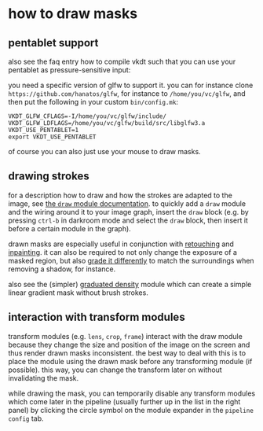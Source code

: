 # how to draw masks

## pentablet support

also see the faq entry how to compile vkdt such that you can
use your pentablet as pressure-sensitive input:

you need a specific version of glfw to support it.
you can for instance clone `https://github.com/hanatos/glfw`,
for instance to `/home/you/vc/glfw`, and then put the
following in your custom `bin/config.mk`:  
```
VKDT_GLFW_CFLAGS=-I/home/you/vc/glfw/include/
VKDT_GLFW_LDFLAGS=/home/you/vc/glfw/build/src/libglfw3.a
VKDT_USE_PENTABLET=1
export VKDT_USE_PENTABLET
```

of course you can also just use your mouse to draw masks.


## drawing strokes

for a description how to draw and how the strokes are adapted to the image,
see [the `draw` module documentation](../../../src/pipe/modules/draw/readme.md).
to quickly add a `draw` module and the wiring around it to your image graph,
insert the `draw` block (e.g. by pressing `ctrl-b` in darkroom mode and select
the `draw` block, then insert it before a certain module in the graph).

drawn masks are especially useful in conjunction with
[retouching](../../../src/pipe/modules/wavelet/readme.md) and
[inpainting](../../../src/pipe/modules/inpaint/readme.md).
it can also be required to not only change the exposure of a masked region, but
also [grade it differently](../../../src/pipe/modules/grade/readme.md) to match
the surroundings when removing a shadow, for instance.

also see the (simpler) [graduated density](../../../src/pipe/modules/grad/readme.md)
module which can create a simple linear gradient mask without brush strokes.


## interaction with transform modules

transform modules (e.g. `lens`, `crop`, `frame`) interact with the draw module
because they change the size and position of the image on the screen and thus
render drawn masks inconsistent. the best way to deal with this is to place the
module using the drawn mask before any transforming module (if possible). this
way, you can change the transform later on without invalidating the mask.

while drawing the mask, you can temporarily disable any transform modules which
come later in the pipeline (usually further up in the list in the right panel)
by clicking the circle symbol on the module expander in the `pipeline config`
tab.
